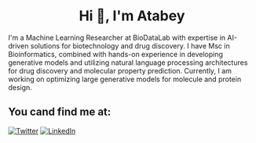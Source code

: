 <h1 align="center">Hi 👋, I'm Atabey</h1>

I'm a Machine Learning Researcher at BioDataLab with expertise in AI-driven solutions for biotechnology and drug discovery. I have Msc in Bioinformatics, combined with hands-on experience in developing generative models and utilizing natural language processing architectures for drug discovery and molecular property prediction. Currently, I am working on optimizing large generative models for molecule and protein design.

## You cand find me at:

<a href="https://twitter.com/atabeyunlu" target="_blank"><img alt="Twitter" src="https://img.shields.io/badge/twitter-%231DA1F2.svg?&style=for-the-badge&logo=twitter&logoColor=white" /></a>
<a href="https://www.linkedin.com/in/atabeyunlu/" target="_blank"><img alt="LinkedIn" src="https://img.shields.io/badge/linkedin-%230077B5.svg?&style=for-the-badge&logo=linkedin&logoColor=white" /></a>
<!--
**atabeyunlu/atabeyunlu** is a ✨ _special_ ✨ repository because its `README.md` (this file) appears on your GitHub profile.

Here are some ideas to get you started:

- 🔭 I’m currently working on ...
- 🌱 I’m currently learning ...
- 👯 I’m looking to collaborate on ...
- 🤔 I’m looking for help with ...
- 💬 Ask me about ...
- 📫 How to reach me: ...
- 😄 Pronouns: ...
- ⚡ Fun fact: ...
-->

